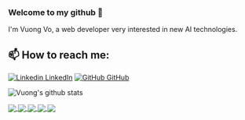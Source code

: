 ### Welcome to my github 👋

I'm Vuong Vo, a web developer very interested in new AI technologies.<br>

## 📫 How to reach me:

[![Linkedin](https://i.stack.imgur.com/gVE0j.png) LinkedIn](https://www.linkedin.com/in/vuong-vo-lk/) [![GitHub](https://i.stack.imgur.com/tskMh.png) GitHub](https://github.com/vo-vuong/)

![Vuong's github stats](https://github-readme-stats.vercel.app/api?username=vo-vuong&show_icons=true&theme=transparent&hide=stars,contribs&rank_icon=github)

<a href="https://github.com/vo-vuong/Emotion_Detection/">
  <img align="center" src="https://github-readme-stats.anuraghazra1.vercel.app/api/pin/?username=vo-vuong&repo=Emotion_Detection&theme=tokyonight" />
</a>
<a href="https://github.com/vo-vuong/playing_cards_detection-faster_rcnn/">
  <img align="center" src="https://github-readme-stats.anuraghazra1.vercel.app/api/pin/?username=vo-vuong&repo=playing_cards_detection-faster_rcnn&theme=onedark" />
</a>

<a href="https://github.com/vo-vuong/Playing_Cards_Detection-Yolo/">
  <img align="center" src="https://github-readme-stats.anuraghazra1.vercel.app/api/pin/?username=vo-vuong&repo=Playing_Cards_Detection-Yolo&theme=gruvbox" />
</a>
<a href="https://github.com/vo-vuong/TravelAgency/">
  <img align="center" src="https://github-readme-stats.anuraghazra1.vercel.app/api/pin/?username=vo-vuong&repo=TravelAgency&theme=dark" />
</a>

<a href="https://github.com/vo-vuong/FE_Reactjs/">
  <img align="center" src="https://github-readme-stats.anuraghazra1.vercel.app/api/pin/?username=vo-vuong&repo=FE_Reactjs&theme=merko" />
</a>
